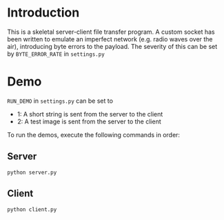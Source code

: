 # Introduction
This is a skeletal server-client file transfer program. A custom socket has been written to emulate an imperfect network (e.g. radio waves over the air), introducing byte errors to the payload. The severity of this can be set by `BYTE_ERROR_RATE` in `settings.py`

# Demo
`RUN_DEMO` in `settings.py` can be set to

- 1: A short string is sent from the server to the client
- 2: A test image is sent from the server to the client 

To run the demos, execute the following commands in order:
## Server
`python server.py`

## Client
`python client.py`